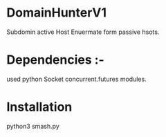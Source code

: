# DomainHunterV1
Subdomin active Host Enuermate form passive hsots.
# Dependencies :-
used python Socket concurrent.futures modules.
# Installation
python3 smash.py 
